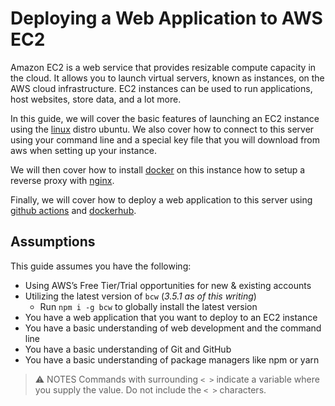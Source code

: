 # Deploying a Web Application to AWS EC2

Amazon EC2 is a web service that provides resizable compute capacity in the cloud. It allows you to launch virtual servers, known as instances, on the AWS cloud infrastructure. EC2 instances can be used to run applications, host websites, store data, and a lot more.

In this guide, we will cover the basic features of launching an EC2 instance using the [linux](https://www.youtube.com/watch?v=42iQKuQodW4) distro ubuntu. We also cover how to connect to this server using your command line and a special key file that you will download from aws when setting up your instance. 

We will then cover how to install [docker](https://www.youtube.com/watch?v=Gjnup-PuquQ) on this instance how to setup a reverse proxy with [nginx](https://www.youtube.com/watch?v=JKxlsvZXG7c). 

Finally, we will cover how to deploy a web application to this server using [github actions](https://www.youtube.com/watch?v=URmeTqglS58) and [dockerhub](https://hub.docker.com/).


## Assumptions

This guide assumes you have the following:

- Using AWS’s Free Tier/Trial opportunities for new & existing accounts
- Utilizing the latest version of `bcw` (*3.5.1 as of this writing*)
  - Run `npm i -g bcw` to globally install the latest version
- You have a web application that you want to deploy to an EC2 instance
- You have a basic understanding of web development and the command line
- You have a basic understanding of Git and GitHub
- You have a basic understanding of package managers like npm or yarn

> ⚠️ NOTES
> Commands with surrounding `< >` indicate a variable where you supply the value. 
> Do not include the `< >` characters.